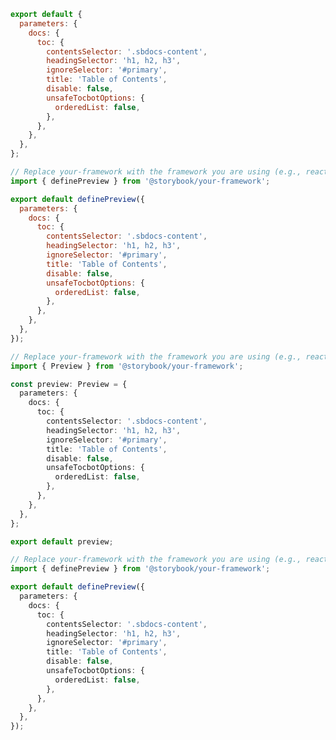 ```js filename=".storybook/preview.js" renderer="common" language="js" tabTitle="CSF 3"
export default {
  parameters: {
    docs: {
      toc: {
        contentsSelector: '.sbdocs-content',
        headingSelector: 'h1, h2, h3',
        ignoreSelector: '#primary',
        title: 'Table of Contents',
        disable: false,
        unsafeTocbotOptions: {
          orderedList: false,
        },
      },
    },
  },
};
```

```js filename=".storybook/preview.js" renderer="react" language="js" tabTitle="CSF Factory 🧪"
// Replace your-framework with the framework you are using (e.g., react, nextjs, experimental-nextjs-vite)
import { definePreview } from '@storybook/your-framework';

export default definePreview({
  parameters: {
    docs: {
      toc: {
        contentsSelector: '.sbdocs-content',
        headingSelector: 'h1, h2, h3',
        ignoreSelector: '#primary',
        title: 'Table of Contents',
        disable: false,
        unsafeTocbotOptions: {
          orderedList: false,
        },
      },
    },
  },
});
```

```ts filename=".storybook/preview.ts" renderer="common" language="ts" tabTitle="CSF 3"
// Replace your-framework with the framework you are using (e.g., react, vue3)
import { Preview } from '@storybook/your-framework';

const preview: Preview = {
  parameters: {
    docs: {
      toc: {
        contentsSelector: '.sbdocs-content',
        headingSelector: 'h1, h2, h3',
        ignoreSelector: '#primary',
        title: 'Table of Contents',
        disable: false,
        unsafeTocbotOptions: {
          orderedList: false,
        },
      },
    },
  },
};

export default preview;
```

```ts filename=".storybook/preview.ts" renderer="react" language="ts" tabTitle="CSF Factory 🧪"
// Replace your-framework with the framework you are using (e.g., react, nextjs, experimental-nextjs-vite)
import { definePreview } from '@storybook/your-framework';

export default definePreview({
  parameters: {
    docs: {
      toc: {
        contentsSelector: '.sbdocs-content',
        headingSelector: 'h1, h2, h3',
        ignoreSelector: '#primary',
        title: 'Table of Contents',
        disable: false,
        unsafeTocbotOptions: {
          orderedList: false,
        },
      },
    },
  },
});
```
